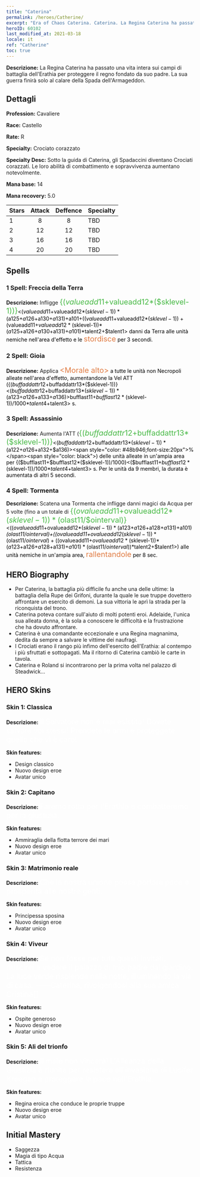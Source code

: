 ```yaml
---
title: "Caterina"
permalink: /heroes/Catherine/
excerpt: "Era of Chaos Caterina. Caterina. La Regina Caterina ha passato una vita intera sui campi di battaglia dell'Erathia per proteggere il regno fondato da suo padre. La sua guerra finirà solo al calare della Spada dell'Armageddon. "
heroID: 60102
last_modified_at: 2021-03-18
locale: it
ref: "Catherine"
toc: true
---
```

 **Descrizione:** La Regina Caterina ha passato una vita intera sui campi di battaglia dell'Erathia per proteggere il regno fondato da suo padre. La sua guerra finirà solo al calare della Spada dell'Armageddon. 
## Dettagli
 **Profession:** Cavaliere

 **Race:** Castello

 **Rate:** R

 **Specialty:** Crociato corazzato

 **Specialty Desc:** Sotto la guida di Caterina, gli Spadaccini diventano Crociati corazzati. Le loro abilità di combattimento e sopravvivenza aumentano notevolmente.

 **Mana base:** 14

 **Mana recovery:** 5.0


  | Stars   |     Attack     |    Deffence    |      Specialty     |
  |---------|:---------------:|:---------------:|--------------------|
  |    1    | 8 | 8 | TBD |
  |    2    | 12 | 12 | TBD |
  |    3    | 16 | 16 | TBD |
  |    4    | 20 | 20 | TBD |

## Spells
### 1 Spell: Freccia della Terra
 **Descrizione:** Infligge <span style="color: #48b946;font-size:20px">{($valueadd11+$valueadd12*($sklevel-1))}</span><span style="color: black"><($valueadd11+$valueadd12*($sklevel-1))*($a125+$a126+$a130+$a131)+$a101+(($valueadd11+$valueadd12*($sklevel-1))+($valueadd11+$valueadd12*($sklevel-1))*($a125+$a126+$a130+$a131)+$a101)*$talent2+$talent1> danni da Terra alle unità nemiche nell'area d'effetto e le <span style="color: #e07c44;font-size:20px">stordisce</span><span style="color: black"> per 3 secondi.

### 2 Spell: Gioia
 **Descrizione:** Applica <span style="color: #e07c44;font-size:20px">&lt;Morale alto&gt;</span><span style="color: black"> a tutte le unità non Necropoli alleate nell'area d'effetto, aumentandone la Vel ATT ({($buffaddattr12+$buffaddattr13*($sklevel-1))}<($buffaddattr12+$buffaddattr13*($sklevel-1))*($a123+$a126+$a133+$a136)>%). Durata: <span style="color: #48b946;font-size:20px">{($bufflast11+$bufflast12*($sklevel-1))/1000}</span><span style="color: black"><($bufflast11+$bufflast12*($sklevel-1))/1000*$talent4+$talent3> s.

### 3 Spell: Assassinio
 **Descrizione:** Aumenta l'ATT (<span style="color: #48b946;font-size:20px">{($buffaddattr12+$buffaddattr13*($sklevel-1))}</span><span style="color: black"><($buffaddattr12+$buffaddattr13*($sklevel-1))*($a122+$a126+$a132+$a136)><span style="color: #48b946;font-size:20px">%</span><span style="color: black">) delle unità alleate in un'ampia area per {($bufflast11+$bufflast12*($sklevel-1))/1000}<($bufflast11+$bufflast12*($sklevel-1))/1000*$talent4+$talent3> s. Per le unità da 9 membri, la durata è aumentata di altri 5 secondi.

### 4 Spell: Tormenta
 **Descrizione:** Scatena una Tormenta che infligge danni magici da Acqua per 5 volte (fino a un totale di <span style="color: #48b946;font-size:20px">{($ovalueadd11+$ovalueadd12*($sklevel-1))*($olast11/$ointerval)}</span><span style="color: black"><(($ovalueadd11+$ovalueadd12*($sklevel-1))*($a123+$a126+$a128+$a131)+$a101)*($olast11/$ointerval)+(($ovalueadd11+$ovalueadd12*($sklevel-1))*($olast11/$ointerval)+(($ovalueadd11+$ovalueadd12*($sklevel-1))*($a123+$a126+$a128+$a131)+$a101)*($olast11/$ointerval))*$talent2+$talent1>) alle unità nemiche in un'ampia area, <span style="color: #e07c44;font-size:20px">rallentandole</span><span style="color: black"> per 8 sec.


## HERO Biography
   - Per Caterina, la battaglia più difficile fu anche una delle ultime: la battaglia della Rupe dei Grifoni, durante la quale le sue truppe dovettero affrontare un esercito di demoni. La sua vittoria le aprì la strada per la riconquista del trono.
   - Caterina poteva contare sull'aiuto di molti potenti eroi. Adelaide, l'unica sua alleata donna, è la sola a conoscere le difficoltà e la frustrazione che ha dovuto affrontare.
   - Caterina è una comandante eccezionale e una Regina magnanima, dedita da sempre a salvare le vittime dei naufragi.
   - I Crociati erano il rango più infimo dell'esercito dell'Erathia: al contempo i più sfruttati e sottopagati. Ma il ritorno di Caterina cambiò le carte in tavola.
   - Caterina e Roland si incontrarono per la prima volta nel palazzo di Steadwick...

## HERO Skins
### Skin 1: **Classica**

 **Descrizione:** <span style="color: #ffffff;font-size:20px">Il Salvatore non è mai esistito! Dovete salvare voi stessi! Prendete le armi e proteggete quello che vi è caro! </span>

 **Skin features:** 

   - Design classico
   - Nuovo design eroe
   - Avatar unico

### Skin 2: **Capitano**

 **Descrizione:** <span style="color: #ffffff;font-size:20px">Faremo rotta per l'Erathia e combatteremo per la giustizia. </span>

 **Skin features:** 

   - Ammiraglia della flotta terrore dei mari
   - Nuovo design eroe
   - Avatar unico

### Skin 3: **Matrimonio reale**

 **Descrizione:** <span style="color: #ffffff;font-size:20px">Che la nostra unione possa portare pace e prosperità alle nostre genti. </span>

 **Skin features:** 

   - Principessa sposina
   - Nuovo design eroe
   - Avatar unico

### Skin 4: **Viveur**

 **Descrizione:** <span style="color: #ffffff;font-size:20px">Se non fosse per tutti questi invitati, riuscirei a vedere il palazzo di mio padre dal giardino. La luce verde risplende nella notte, illuminando la via di casa. <span style="color: #ffffff;font-size:20px"> ——Caterina, rivolgendosi alla sua amica Cristina</span>[]

 **Skin features:** 

   - Ospite generoso
   - Nuovo design eroe
   - Avatar unico

### Skin 5: **Ali del trionfo**

 **Descrizione:** <span style="color: #ffffff;font-size:20px">Il male non vincerà! L'Alleanza della Giustizia è riunita per resistere all'invasione di Lucifer Kreegan e proteggere la pace nell'Erathia.</span>

 **Skin features:** 

   - Regina eroica che conduce le proprie truppe
   - Nuovo design eroe
   - Avatar unico


## Initial Mastery
   - Saggezza
   - Magia di tipo Acqua
   - Tattica
   - Resistenza
